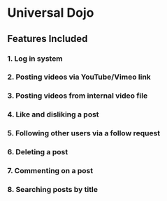 # Universal Dojo

## Features Included

### 1. Log in system
### 2. Posting videos via YouTube/Vimeo link
### 3. Posting videos from internal video file
### 4. Like and disliking a post
### 5. Following other users via a follow request
### 6. Deleting a post
### 7. Commenting on a post
### 8. Searching posts by title


